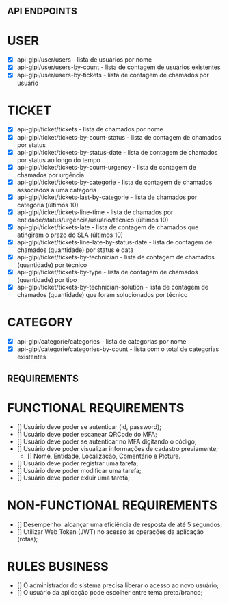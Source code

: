 
## API ENDPOINTS

# USER
- [x] api-glpi/user/users - lista de usuários por nome
- [x] api-glpi/user/users-by-count - lista de contagem de usuários existentes
- [x] api-glpi/user/users-by-tickets - lista de contagem de chamados por usuário

# TICKET
- [x] api-glpi/ticket/tickets - lista de chamados por nome
- [x] api-glpi/ticket/tickets-by-count-status - lista de contagem de chamados por status
- [x] api-glpi/ticket/tickets-by-status-date - lista de contagem de chamados por status ao longo do tempo
- [x] api-glpi/ticket/tickets-by-count-urgency - lista de contagem de chamados por urgência
- [x] api-glpi/ticket/tickets-by-categorie - lista de contagem de chamados associados a uma categoria
- [x] api-glpi/ticket/tickets-last-by-categorie - lista de chamados por categoria (últimos 10)
- [x] api-glpi/ticket/tickets-line-time - lista de chamados por entidade/status/urgência/usuário/técnico (últimos 10)
- [x] api-glpi/ticket/tickets-late - lista de contagem de chamados que atingiram o prazo do SLA (últimos 10)
- [x] api-glpi/ticket/tickets-line-late-by-status-date - lista de contagem de chamados (quantidade) por status e data
- [x] api-glpi/ticket/tickets-by-technician - lista de contagem de chamados (quantidade) por técnico
- [x] api-glpi/ticket/tickets-by-type - lista de contagem de chamados (quantidade) por tipo
- [x] api-glpi/ticket/tickets-by-technician-solution - lista de contagem de chamados (quantidade) que foram solucionados por técnico

# CATEGORY
- [x] api-glpi/categorie/categories - lista de categorias por nome
- [x] api-glpi/categorie/categories-by-count - lista com o total de categorias existentes

## REQUIREMENTS

# FUNCTIONAL REQUIREMENTS
- [] Usuário deve poder se autenticar (id, password);
- [] Usuário deve poder escanear QRCode do MFA;
- [] Usuário deve poder se autenticar no MFA digitando o código;
- [] Usuário deve poder visualizar informações de cadastro previamente;
  - [] Nome, Entidade, Localização, Comentário e Picture.
- [] Usuário deve poder registrar uma tarefa;
- [] Usuário deve poder modificar uma tarefa;
- [] Usuário deve poder exluir uma tarefa;

# NON-FUNCTIONAL REQUIREMENTS
- [] Desempenho: alcançar uma eficiência de resposta de até 5 segundos;
- [] Utilizar Web Token (JWT) no acesso às operações da aplicação (rotas);

# RULES BUSINESS
- [] O administrador do sistema precisa liberar o acesso ao novo usuário;
- [] O usuário da aplicação pode escolher entre tema preto/branco;

